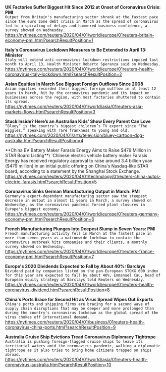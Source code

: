 **UK Factories Suffer Biggest Hit Since 2012 at Onset of Coronavirus Crisis: PMI**\
`Output from Britain's manufacturing sector shrank at the fastest pace since the euro zone debt crisis in March as the spread of coronavirus led to a spiraling of delays and hammered business confidence, a survey showed on Wednesday.`\
https://nytimes.com/reuters/2020/04/01/world/europe/01reuters-britain-economy-pmi.html?searchResultPosition=1

**Italy's Coronavirus Lockdown Measures to Be Extended to April 13: Minister**\
`Italy will extend anti-coronavirus lockdown restrictions imposed last month to April 13, Health Minister Roberto Speranza said on Wednesday.`\
https://nytimes.com/reuters/2020/04/01/world/europe/01reuters-health-coronavirus-italy-lockdown.html?searchResultPosition=2

**Asian Equities in March See Biggest Foreign Outflows Since 2008**\
`Asian equities recorded their biggest foreign outflow in at least 12 years in March, hit by the coronavirus pandemic and its impact on businesses across the region, with most factories shuttered to contain its spread.`\
https://nytimes.com/reuters/2020/04/01/world/asia/01reuters-asia-markets-flows.html?searchResultPosition=3

**Stuck Inside? Here’s an Australian Kids’ Show Every Parent Can Love**\
`“Bluey” is the country’s biggest children’s TV export since “The Wiggles,” speaking with rare frankness to young and old.`\
https://nytimes.com/2020/04/01/arts/television/bluey-cartoon-dog-australia.html?searchResultPosition=4

**China EV Battery Maker Farasis Energy Aims to Raise $479 Million in STAR Board Listing**\
`Chinese electric vehicle battery maker Farasis Energy has received regulatory approval to raise around 3.4 billion yuan ($479 million) in an initial public offering on China's Nasdaq-like STAR board, according to a statement by the Shanghai Stock Exchange.`\
https://nytimes.com/reuters/2020/04/01/technology/01reuters-china-autos-electric-farasis.html?searchResultPosition=5

**Coronavirus Sinks German Manufacturing Output in March: PMI**\
`Germany's export-dependent manufacturing sector saw the steepest decrease in output in almost 11 years in March, a survey showed on Wednesday, as the coronavirus pandemic forced plant closures in Europe's biggest economy.`\
https://nytimes.com/reuters/2020/04/01/world/europe/01reuters-germany-economy-pmi.html?searchResultPosition=6

**French Manufacturing Plunges Into Deepest Slump in Seven Years: PMI**\
`French manufacturing activity fell in March at the fastest pace in more than seven years as a nationwide lockdown to contain the coronavirus outbreak hits companies and their clients, a monthly survey showed on Wednesday.`\
https://nytimes.com/reuters/2020/04/01/world/europe/01reuters-france-economy-pmi.html?searchResultPosition=7

**Europe's 2020 Dividends Expected to Fall by About 40%: Barclays**\
`Dividend paid by companies listed on the pan-European STOXX 600 index for this year are expected to fall by about 40%, Emmanuel Cau, head of European equity strategy at Barclays told Reuters on Wednesday.`\
https://nytimes.com/reuters/2020/04/01/world/europe/01reuters-health-coronavirus-dividend.html?searchResultPosition=8

**China's Ports Brace for Second Hit as Virus Spread Wipes Out Exports**\
`China's ports and shipping firms are bracing for a second wave of supply chain disruptions that may be deeper and more prolonged than during the country's coronavirus lockdown as the global spread of the virus chokes off international demand.`\
https://nytimes.com/reuters/2020/04/01/business/01reuters-health-coronavirus-china-ports.html?searchResultPosition=9

**Australia Cruise Ship Evictions Tread Coronavirus Diplomacy Tightrope**\
`Australia is pushing foreign-flagged cruise ships to leave its territorial waters amid the coronavirus pandemic, walking a diplomatic tightrope as it also tries to bring home citizens trapped on ships abroad. `\
https://nytimes.com/reuters/2020/04/01/world/asia/01reuters-health-coronavirus-australia.html?searchResultPosition=10


